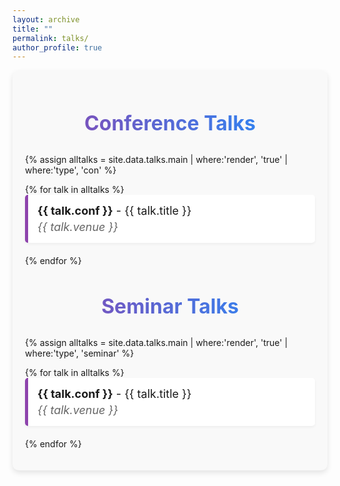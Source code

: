 ```yaml
---
layout: archive
title: ""
permalink: talks/
author_profile: true
---
```


<!-- Custom Styles for Page -->
<style>
  /* Style for the page container */
  .talks-container {
    max-width: 1500px; /* Wider width for more space */
    margin: 0 auto; /* Center the container */
    padding: 20px; /* Add some padding */
    background-color: #f9f9f9; /* Light grey background for contrast */
    border-radius: 10px; /* Rounded corners for a softer look */
    box-shadow: 0 4px 8px rgba(0, 0, 0, 0.1); /* Subtle shadow for depth */
  }

  /* Style for the headings */
  .talks-container h2 {
    font-size: 32px; /* Larger font size for emphasis */
    font-weight: bold; /* Bold font for the heading */
    color: #1e3a8a; /* Dark blue color for the heading */
    text-align: center; /* Center-align the heading */
    margin-bottom: 30px; /* Space below the heading */
    background: linear-gradient(to right, #8e44ad, #1e90ff); /* Gradient text color */
    -webkit-background-clip: text; /* Clip the background to text */
    color: transparent; /* Transparent text to show gradient */
  }

  /* Style for the talk list */
  .talks-container ul {
    list-style-type: none; /* Remove default list styling */
    padding: 0; /* Remove padding */
  }

  .talks-container li {
    font-size: 18px; /* Font size for talk list */
    margin-bottom: 20px; /* Space below each list item */
    padding: 15px; /* Add padding for space */
    background-color: #ffffff; /* White background for contrast */
    border-left: 5px solid #8e44ad; /* Colored border on the left */
    border-radius: 5px; /* Rounded corners for a softer look */
    box-shadow: 0 2px 4px rgba(0, 0, 0, 0.05); /* Subtle shadow for depth */
  }

  /* Style for talk details */
  .talks-container li p {
    margin: 5px 0; /* Margin for spacing between lines */
    line-height: 1.6; /* Increase line height for readability */
  }

  /* Style for venue text */
  .talks-container .venue {
    font-style: italic; /* Italicize for differentiation */
    color: #666666; /* Grey color for a softer look */
    display: block; /* Display block to force new line */
    margin-top: 5px; /* Add some space above the venue */
  }

  /* Responsive design for mobile */
  @media (max-width: 600px) {
    .talks-container {
      max-width: 95%; /* Adjust container width for mobile */
    }

    .talks-container h2 {
      font-size: 28px; /* Smaller font size for mobile */
    }

    .talks-container li {
      font-size: 16px; /* Smaller font size for list items */
    }
  }
</style>

<!-- Main Container -->
<div class="talks-container">
  <h2>Conference Talks</h2>
  {% assign alltalks = site.data.talks.main | where:'render', 'true' | where:'type', 'con' %}

  <ul>
    {% for talk in alltalks %}
    <li>
      <strong>{{ talk.conf }}</strong> - {{ talk.title }}<br>
      <span class="venue">{{ talk.venue }}</span>
    </li>
    {% endfor %}
  </ul>

  <h2>Seminar Talks</h2>
  {% assign alltalks = site.data.talks.main | where:'render', 'true' | where:'type', 'seminar' %}

  <ul>
    {% for talk in alltalks %}
    <li>
      <strong>{{ talk.conf }}</strong> - {{ talk.title }}<br>
      <span class="venue">{{ talk.venue }}</span>
    </li>
    {% endfor %}
  </ul>
</div>

